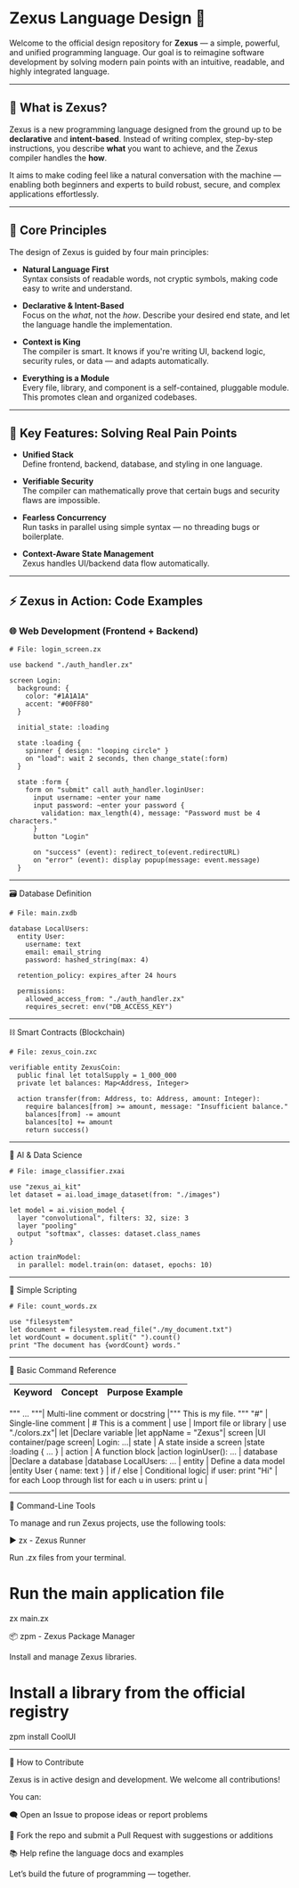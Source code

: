 # Zexus Language Design 🚀

Welcome to the official design repository for **Zexus** — a simple, powerful, and unified programming language. Our goal is to reimagine software development by solving modern pain points with an intuitive, readable, and highly integrated language.

---

## 🧠 What is Zexus?

Zexus is a new programming language designed from the ground up to be **declarative** and **intent-based**. Instead of writing complex, step-by-step instructions, you describe **what** you want to achieve, and the Zexus compiler handles the **how**.

It aims to make coding feel like a natural conversation with the machine — enabling both beginners and experts to build robust, secure, and complex applications effortlessly.

---

## 🔷 Core Principles

The design of Zexus is guided by four main principles:

- **Natural Language First**  
  Syntax consists of readable words, not cryptic symbols, making code easy to write and understand.

- **Declarative & Intent-Based**  
  Focus on the *what*, not the *how*. Describe your desired end state, and let the language handle the implementation.

- **Context is King**  
  The compiler is smart. It knows if you're writing UI, backend logic, security rules, or data — and adapts automatically.

- **Everything is a Module**  
  Every file, library, and component is a self-contained, pluggable module. This promotes clean and organized codebases.

---

## 🧩 Key Features: Solving Real Pain Points

- **Unified Stack**  
  Define frontend, backend, database, and styling in one language.

- **Verifiable Security**  
  The compiler can mathematically prove that certain bugs and security flaws are impossible.

- **Fearless Concurrency**  
  Run tasks in parallel using simple syntax — no threading bugs or boilerplate.

- **Context-Aware State Management**  
  Zexus handles UI/backend data flow automatically.

---

## ⚡ Zexus in Action: Code Examples

### 🌐 Web Development (Frontend + Backend)

```zexus
# File: login_screen.zx

use backend "./auth_handler.zx"

screen Login:
  background: {
    color: "#1A1A1A"
    accent: "#00FF80"
  }

  initial_state: :loading

  state :loading {
    spinner { design: "looping circle" }
    on "load": wait 2 seconds, then change_state(:form)
  }

  state :form {
    form on "submit" call auth_handler.loginUser:
      input username: ~enter your name
      input password: ~enter your password {
        validation: max_length(4), message: "Password must be 4 characters."
      }
      button "Login"

      on "success" (event): redirect_to(event.redirectURL)
      on "error" (event): display popup(message: event.message)
  }
```


---



🗃️ Database Definition

```zexus
# File: main.zxdb

database LocalUsers:
  entity User:
    username: text
    email: email_string
    password: hashed_string(max: 4)

  retention_policy: expires_after 24 hours

  permissions:
    allowed_access_from: "./auth_handler.zx"
    requires_secret: env("DB_ACCESS_KEY")
```

---



⛓️ Smart Contracts (Blockchain)

```zexus
# File: zexus_coin.zxc

verifiable entity ZexusCoin:
  public final let totalSupply = 1_000_000
  private let balances: Map<Address, Integer>

  action transfer(from: Address, to: Address, amount: Integer):
    require balances[from] >= amount, message: "Insufficient balance."
    balances[from] -= amount
    balances[to] += amount
    return success()
```

---



🧠 AI & Data Science

```zexus
# File: image_classifier.zxai

use "zexus_ai_kit"
let dataset = ai.load_image_dataset(from: "./images")

let model = ai.vision_model {
  layer "convolutional", filters: 32, size: 3
  layer "pooling"
  output "softmax", classes: dataset.class_names
}

action trainModel:
  in parallel: model.train(on: dataset, epochs: 10)

```

---



🧾 Simple Scripting

```zexus
# File: count_words.zx

use "filesystem"
let document = filesystem.read_file("./my_document.txt")
let wordCount = document.split(" ").count()
print "The document has {wordCount} words."

```

---

🧮 Basic Command Reference

Keyword| Concept| 	Purpose	Example |
|---|---|---|

""" ... """|	Multi-line comment or docstring	|""" This is my file. """
"#"	| Single-line comment	| # This is a comment |
use	| Import file or library	| use "./colors.zx"|
let	|Declare variable	|let appName = "Zexus"|
screen	|UI container/page	screen| Login: ...|
state	| A state inside a screen	|state :loading { ... } |
action |	A function block	|action loginUser(): ... |
database	|Declare a database	|database LocalUsers: ... |
entity |	Define a data model	|entity User { name: text } |
if / else	| Conditional logic|	if user: print "Hi" |
for each	Loop through list	for each u in users: print u |



---

🧰 Command-Line Tools

To manage and run Zexus projects, use the following tools:

▶️ zx - Zexus Runner

Run .zx files from your terminal.

# Run the main application file
zx main.zx

📦 zpm - Zexus Package Manager

Install and manage Zexus libraries.

# Install a library from the official registry
zpm install CoolUI


---

🤝 How to Contribute

Zexus is in active design and development. We welcome all contributions!

You can:

🗨️ Open an Issue to propose ideas or report problems

🍴 Fork the repo and submit a Pull Request with suggestions or additions

📚 Help refine the language docs and examples


Let’s build the future of programming — together.